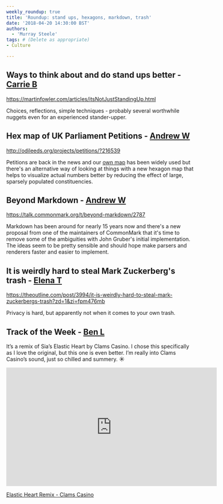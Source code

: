```yaml
---
weekly_roundup: true
title: 'Roundup: stand ups, hexagons, markdown, trash'
date: '2018-04-20 14:30:00 BST'
authors:
  - 'Murray Steele'
tags: # (Delete as appropriate)
- Culture

---
```


## Ways to think about and do stand ups better - [Carrie B](/people#carrie-bedingfield)

https://martinfowler.com/articles/itsNotJustStandingUp.html

Choices, reflections, simple techniques - probably several worthwhile nuggets
even for an experienced stander-upper.

## Hex map of UK Parliament Petitions - [Andrew W](/people#andrew-white)

http://odileeds.org/projects/petitions/?216539

Petitions are back in the news and our [own
map](http://petitionmap.unboxedconsulting.com/?petition=216539&area=uk) has been
widely used but there's an alternative way of looking at things with a new
hexagon map that helps to visualize actual numbers better by reducing the effect
of large, sparsely populated constituencies.

## Beyond Markdown - [Andrew W](/people#andrew-white)

https://talk.commonmark.org/t/beyond-markdown/2787

Markdown has been around for nearly 15 years now and there's a new proposal from
one of the maintainers of CommonMark that it's time to remove some of the
ambiguities with John Gruber's initial implementation. The ideas seem to be
pretty sensible and should hope make parsers and renderers faster and easier to
implement.

## It is weirdly hard to steal Mark Zuckerberg's trash - [Elena T](/people#elena-tanasoiu)

https://theoutline.com/post/3994/it-is-weirdly-hard-to-steal-mark-zuckerbergs-trash?zd=1&zi=fpm476mb

Privacy is hard, but apparently not when it comes to your own trash.

## Track of the Week - [Ben L](https://twitter.com/benlovell)

It’s a remix of Sia’s Elastic Heart by Clams Casino. I chose this specifically
as I love the original, but this one is even better. I’m really into Clams
Casino’s sound, just so chilled and summery. ☀️

<iframe width="560" height="315" src="https://www.youtube.com/embed/7veebxBGwIo" frameborder="0" allow="autoplay; encrypted-media" allowfullscreen></iframe>

[Elastic Heart Remix - Clams Casino](https://www.youtube.com/watch?v=7veebxBGwIo)
